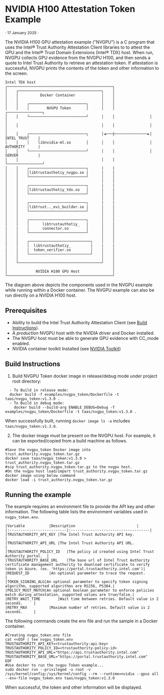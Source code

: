 # NVIDIA H100 Attestation Token Example

<p style="font-size: 0.875em;">· 17 January 2025 ·</p>

The NVIDIA H100 GPU attestation example ("NVGPU") is a C program that uses the Intel® Trust Authority Attestation Client libraries to to attest the GPU and the Intel® Trust Domain Extensions (Intel® TDX) host. When run, NVGPU collects GPU evidence from the NVGPU H100, and then sends a quote to Intel Trust Authority to retrieve an attestation token. If attestation is successful, NVGPU prints the contents of the token and other information to the screen.

```
Intel TDX host
┌────────────────────────────────────────────────┐
│    ┌──────────────────────────────────────┐    │
│    │          Docker Container            │    │
│    │                                      │    │
│    │    ┌──────────────────────────┐      │    │
│    │    │        NVGPU Token       │      │    │                ┌────────────────┐
│    │    └──────────────────────────┘      │    │                │                │
│    │                                      │    │                │                │
│    │    ┌──────────────────────────┐      │◄───┼───────────────►│ INTEL TRUST    |
│    │    │    libnvidia-ml.so       │      │    │                │ AUTHORITY      |
│    │    └──────────────────────────┘      │    │                │ SERVER         |
│    │                                      │    │                └────────────────┘   
│    │    ┌──────────────────────────┐      |    |                                                  
│    │    |libtrustauthotiy_nvgpu.so |      |    |
│    │    └──────────────────────────┘      │    │
│    │                                      │    │              
│    │    ┌──────────────────────────┐      |    |                                                  
│    │    |libtrustauthotiy_tdx.so   |      |    |
│    │    └──────────────────────────┘      │    │
│    │                                      │    │              
│    │    ┌──────────────────────────┐      |    |                                                  
│    │    |libtrust.._evi_builder.so |      |    |
│    │    └──────────────────────────┘      │    │
│    │                                      │    │              
│    │    ┌──────────────────────────┐      │    │
│    │    │      libtrustauthotiy_   |      |    |
|    |    |      connector.so        │      │    │
│    │    └──────────────────────────┘      │    │
│    │                                      │    │
│    │    ┌────────────────────────────┐    │    │
│    │    │  libtrustauthotiy_         |    |    |
|    |    |  token_verifier.so         │    │    │
│    │    └────────────────────────────┘    │    │
│    │                                      │    │
│    └──────────────────────────────────────┘    │
│                                                │
│             NVIDIA H100 GPU Host               │
└────────────────────────────────────────────────┘
```
The diagram above depicts the components used in the NVGPU example while running within a Docker container. The NVGPU example can also be run directly on a NVIDIA H100 host.

## Prerequisites

- Ability to build the Intel Trust Authority Attestation Client (see [Build Instructions](../../docs/builds.md)).
- A *production* NVGPU host with the NVIDIA driver and Docker installed.
- The NVGPU host must be able to generate GPU evidence with CC_mode enabled.
- NVIDIA container toolkit Installed (see [NVIDIA Toolkit](https://docs.nvidia.com/datacenter/cloud-native/container-toolkit/latest/install-guide.html))


## Build Instructions

1. Build  NVGPU Token docker image in release/debug mode under project root directory:

```shell
  - To Build in release mode:  
  docker build -f examples/nvgpu_token/Dockerfile -t taas/nvgpu_token:v1.3.0 .
  - To Build in debug mode:  
	docker build --build-arg ENABLE_DEBUG=Debug -f examples/nvgpu_token/Dockerfile -t taas/nvgpu_token:v1.3.0 .
```
When successfully built, running `docker image ls -a` includes `taas/nvgpu_token:v1.3.0`.


2. The docker image must be present on the NVGPU host.  For example, it can be exported/copied from a build machine as follows.

```shell
#Save the nvgpu_token Docker image into trust_authority.nvgpu_token.tar.gz
docker save taas/nvgpu_token:v1.3.0 > trust_authority.nvgpu_token.tar.gz
#scp trust_authority.nvgpu_token.tar.gz to the nvgpu host.
#On the nvgpu host load/import trust_authority.nvgpu_token.tar.gz docker image using below command
docker load -i trust_authority.nvgpu_token.tar.gz
```

## Running the example

The example requires an environment file to provide the API key and other information. The following table lists the environment variables used in `nvgpu_token.env`.

    |Variable			|Description							|
    |:--------------------------|:------------------------------------|
    |TRUSTAUTHORITY_API_KEY	|The Intel Trust Authority API key.				|
    |TRUSTAUTHORITY_API_URL	|The Intel Trust Authority API URL.				|
    |TRUSTAUTHORITY_POLICY_ID	|The policy id created using Intel Trust Authority portal.	|
    |TRUSTAUTHORITY_BASE_URL	|The base url of Intel Trust Authority certificate management authority to download certificate to verify token in Azure. (ex. 'https://portal.trustauthority.intel.com')|
    |REQUEST_ID			|An optional parameter to trace the request.			|
    |TOKEN_SIGNING_ALG|An optional parameter to specify token signing algorithm, supported algorithms are RS256, PS384.|
    |POLICY_MUST_MATCH|An optional boolean parameter to enforce policies match during attestation, supported values are true/false.|
    |RETRY_WAIT_TIME		|Wait time between retries. Default value is 2 seconds.		|
    |RETRY_MAX			|Maximum number of retries. Default value is 2 seconds.		|

The following commands create the env file and run the sample in a Docker container.

```shell
#Creating nvgpu_token.env file
cat <<EOF | tee nvgpu_token.env
TRUSTAUTHORITY_API_KEY=<trustauthority-api-key>
TRUSTAUTHORITY_POLICY_ID=<trustauthority-policy-id>
TRUSTAUTHORITY_API_URL="https://api.trustauthority.intel.com"
TRUSTAUTHORITY_BASE_URL="https://portal.trustauthority.intel.com"
EOF
#Use docker to run the nvgpu Token example...
sudo docker run --privileged -u root -v /sys/kernel/config:/sys/kernel/config --rm --runtime=nvidia --gpus all --env-file nvgpu_token.env taas/nvgpu_token:v1.3.0
```

When successful, the token and other information will be displayed.
